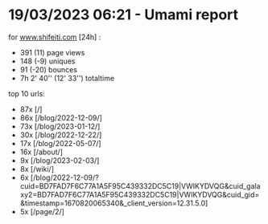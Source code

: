 # 19/03/2023 06:21 - Umami report
for www.shifeiti.com [24h] :

 - 391 (11) page views
 - 148 (-9) uniques
 - 91 (-20) bounces
 - 7h 2' 40'' (12' 33'') totaltime


top 10 urls:
 - 87x [/]
 - 86x [/blog/2022-12-09/]
 - 73x [/blog/2023-01-12/]
 - 30x [/blog/2022-12-22/]
 - 17x [/blog/2022-05-07/]
 - 16x [/about/]
 - 9x [/blog/2023-02-03/]
 - 8x [/wiki/]
 - 6x [/blog/2022-12-09/?cuid=BD7FAD7F6C77A1A5F95C439332DC5C19|VWIKYDVQG&cuid_galaxy2=BD7FAD7F6C77A1A5F95C439332DC5C19|VWIKYDVQG&cuid_gid=&timestamp=1670820065340&_client_version=12.31.5.0]
 - 5x [/page/2/]


